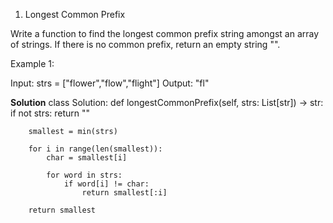 1. Longest Common Prefix

Write a function to find the longest common prefix string amongst an array of strings.
If there is no common prefix, return an empty string "".

Example 1:

Input: strs = ["flower","flow","flight"]
Output: "fl"

**********Solution**********
class Solution:
    def longestCommonPrefix(self, strs: List[str]) -> str:
        if not strs:
            return ""

        
        smallest = min(strs)
        
        for i in range(len(smallest)):
            char = smallest[i]

            for word in strs:
                if word[i] != char:
                    return smallest[:i]

        return smallest
